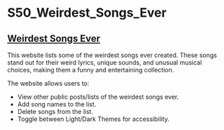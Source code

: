 # S50_Weirdest_Songs_Ever

## [Weirdest Songs Ever](https://weirdestsongsever.pages.dev/)

This website lists some of the weirdest songs ever created. These songs stand out for their weird lyrics, unique sounds, and unusual musical choices, making them a funny and entertaining collection.

The website allows users to:
- View other public posts/lists of the weirdest songs ever.
- Add song names to the list.
- Delete songs from the list.
- Toggle between Light/Dark Themes for accessibility.